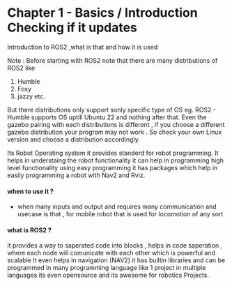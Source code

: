# Chapter 1 - Basics / Introduction Checking if it updates

 <P> Introduction to ROS2 ,what is that and how it is used 

Note : Before starting with ROS2 note that there are many distributions of ROS2 like 
1. Humble
2. Foxy
3. jazzy etc. 

But there distributions only support sonly specific type of OS eg. ROS2 - Humble supports OS uptill Ubuntu 22 and nothing after that. Even the gazebo pairing with each distributions is different , if you choose a different gazebo distribution your program may not work . So check your own Linux version and choose a distribution accordingly. 
 
<P> Its Robot Operating system it provides standerd for robot programming. It helps in
understaing the robot functionality
it can help in programming high level functionality using easy programming
it has packages which help in easily programming a robot with Nav2 and Rviz.

#### when to use it ?
- when many inputs and output and requires many communication and usecase is that , for mobile
robot that is used for locomotion of any sort

#### what is ROS2 ?
it provides a way to saperated code into blocks , helps in code saperation , where each node will comunicate with each other which is powerful and scalable 
It even helps in navigation (NAV2)
it has builtin libraries and can be programmed in many programming language like 1 project in multiple languages 
its even opensource and its awesome for robotics Projects.

 


